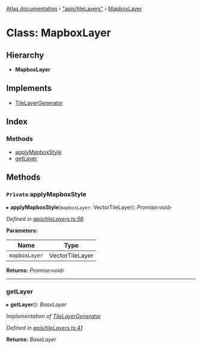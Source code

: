 [Atlas documentation](../globals.md) › ["apis/tileLayers"](../modules/_apis_tilelayers_.md) › [MapboxLayer](_apis_tilelayers_.mapboxlayer.md)

# Class: MapboxLayer

## Hierarchy

* **MapboxLayer**

## Implements

* [TileLayerGenerator](../interfaces/_apis_tilelayers_.tilelayergenerator.md)

## Index

### Methods

* [applyMapboxStyle](_apis_tilelayers_.mapboxlayer.md#private-applymapboxstyle)
* [getLayer](_apis_tilelayers_.mapboxlayer.md#getlayer)

## Methods

### `Private` applyMapboxStyle

▸ **applyMapboxStyle**(`mapboxLayer`: VectorTileLayer): *Promise‹void›*

*Defined in [apis/tileLayers.ts:56](https://github.com/chronark/atlas/blob/4376b4d/src/apis/tileLayers.ts#L56)*

**Parameters:**

Name | Type |
------ | ------ |
`mapboxLayer` | VectorTileLayer |

**Returns:** *Promise‹void›*

___

###  getLayer

▸ **getLayer**(): *BaseLayer*

*Implementation of [TileLayerGenerator](../interfaces/_apis_tilelayers_.tilelayergenerator.md)*

*Defined in [apis/tileLayers.ts:41](https://github.com/chronark/atlas/blob/4376b4d/src/apis/tileLayers.ts#L41)*

**Returns:** *BaseLayer*

